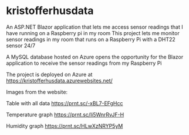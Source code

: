 # kristofferhusdata
An ASP.NET Blazor application that lets me access sensor readings that I have running on a Raspberry pi in my room
This project lets me monitor sensor readings in my room that runs on a Raspberry Pi with a DHT22 sensor 24/7

A MySQL database hosted on Azure opens the opportunity for the Blazor application to receive the sensor readings from my Raspberry Pi

The project is deployed on Azure at https://kristofferhusdata.azurewebsites.net/


Images from the website:

Table with all data
https://prnt.sc/-xBL7-EFgHcc

Temperature graph
https://prnt.sc/li5WnrRvJF-H

Humidity graph
https://prnt.sc/HLwXzNRYP5yM

